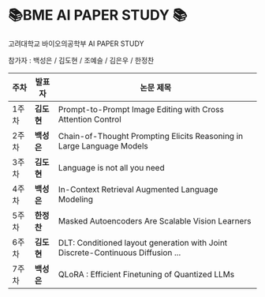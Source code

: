 # 📚BME AI PAPER STUDY 📚

고려대학교 바이오의공학부 AI PAPER STUDY

참가자 : 백성은 / 김도현 / 조예슬 / 김은우 / 한정찬


| 주차 | 발표자 | 논문 제목 |
|------|--------|---------------------------------|
| 1주차 | **김도현** | Prompt-to-Prompt Image Editing with Cross Attention Control |
| 2주차 | **백성은** | Chain-of-Thought Prompting Elicits Reasoning in Large Language Models |
| 3주차 | **김도현** | Language is not all you need |
| 4주차 | **백성은** | In-Context Retrieval Augmented Language Modeling |
| 5주차 | **한정찬** | Masked Autoencoders Are Scalable Vision Learners |
| 6주차 | **김도현** | DLT: Conditioned layout generation with Joint Discrete-Continuous Diffusion ...|
| 7주차 | **백성은** | QLoRA : Efficient Finetuning of Quantized LLMs |

